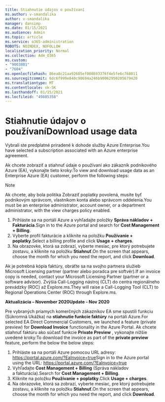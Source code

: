 ```yaml
---
title: Stiahnutie údajov o používaní
ms.author: v-smandalika
author: v-smandalika
manager: dansimp
ms.date: 01/15/2021
ms.audience: Admin
ms.topic: article
ms.service: o365-administration
ROBOTS: NOINDEX, NOFOLLOW
localization_priority: Normal
ms.collection: Adm_O365
ms.custom:
- "9003801"
- "7604"
ms.openlocfilehash: 86ea8c21aa92685ef008693376f4e5fe6c768011
ms.sourcegitcommit: 6dc6f999e840c90694a246b90062950205679420
ms.translationtype: MT
ms.contentlocale: sk-SK
ms.lasthandoff: 01/15/2021
ms.locfileid: "49885358"
---
```

# <a name="download-usage-data"></a><span data-ttu-id="b8b31-102">Stiahnutie údajov o používaní</span><span class="sxs-lookup"><span data-stu-id="b8b31-102">Download usage data</span></span>

<span data-ttu-id="b8b31-103">Vybrali ste predplatné priradené k dohode služby Azure Enterprise.</span><span class="sxs-lookup"><span data-stu-id="b8b31-103">You have selected a subscription associated with an Azure enterprise agreement.</span></span>

<span data-ttu-id="b8b31-104">Ak chcete zobraziť a stiahnuť údaje o používaní ako zákazník podnikového Azure (EA), vykonajte tieto kroky:</span><span class="sxs-lookup"><span data-stu-id="b8b31-104">To view and download usage data as an Enterprise Azure (EA) customer, perform the following steps:</span></span>

> [!NOTE]
> <span data-ttu-id="b8b31-105">Ak chcete, aby bola politika Zobraziť poplatky povolená, musíte byť podnikovým správcom, vlastníkom konta alebo správcom oddelenia.</span><span class="sxs-lookup"><span data-stu-id="b8b31-105">You must be an enterprise administrator, account owner, or a department administrator, with the view charges policy enabled.</span></span> 

1. <span data-ttu-id="b8b31-106">Prihláste sa na portáli Azure a vyhľadajte položky **Správa nákladov + Fakturácia**.</span><span class="sxs-lookup"><span data-stu-id="b8b31-106">Sign in to the Azure portal and search for **Cost Management + Billing**.</span></span>
2. <span data-ttu-id="b8b31-107">Vyberte profil fakturácie a kliknite na položku **Používanie + poplatky**.</span><span class="sxs-lookup"><span data-stu-id="b8b31-107">Select a billing profile and click **Usage + charges**.</span></span>
3. <span data-ttu-id="b8b31-108">Na obrazovke, ktorá sa zobrazí, vyberte mesiac, pre ktorý potrebujete zostavu, a kliknite na položku **Stiahnuť**.</span><span class="sxs-lookup"><span data-stu-id="b8b31-108">On the screen that appears, choose the month for which you need the report, and click **Download**.</span></span>

<span data-ttu-id="b8b31-109">Ak je potrebná kópia faktúry, obráťte sa na svojho partnera služieb Microsoft Licensing partner (partner alebo poradca pre softvér).</span><span class="sxs-lookup"><span data-stu-id="b8b31-109">If an invoice copy is needed, contact your Microsoft Licensing Partner (partner or a software advisor).</span></span> <span data-ttu-id="b8b31-110">Zvýšia Call-Logging nástroj (CLT) do centra regionálneho prevádzky (ROC) až Explore.ms.</span><span class="sxs-lookup"><span data-stu-id="b8b31-110">They will raise a Call-Logging Tool (CLT) to Regional Operations Center (ROC) through Explore.ms.</span></span>

<span data-ttu-id="b8b31-111">**Aktualizácia – November 2020**</span><span class="sxs-lookup"><span data-stu-id="b8b31-111">**Update - Nov 2020**</span></span>

<span data-ttu-id="b8b31-112">Pre vybraných priamych komerčných zákazníkov EA sme spustili funkciu (Súkromná Ukážka) na **stiahnutie funkcie faktúry** na portáli Azure.</span><span class="sxs-lookup"><span data-stu-id="b8b31-112">For selected EA Direct Commercial Customers, we launched a feature (private preview) for **Download Invoice** functionality in the Azure Portal.</span></span> <span data-ttu-id="b8b31-113">Ak chcete stiahnuť faktúru ako súčasť funkcie **Private Preview** , vykonajte nižšie uvedené kroky:</span><span class="sxs-lookup"><span data-stu-id="b8b31-113">To download the invoice as part of the **private preview** feature, perform the below the below steps:</span></span>

1. <span data-ttu-id="b8b31-114">Prihláste sa na portáli Azure pomocou URL adresy: https://portal.azure.com/?EaInvoice=true</span><span class="sxs-lookup"><span data-stu-id="b8b31-114">Sign in to the Azure portal using the URL: https://portal.azure.com/?EaInvoice=true</span></span> 
2. <span data-ttu-id="b8b31-115">Vyhľadajte **Cost Management + Billing** (Správa nákladov a fakturácia).</span><span class="sxs-lookup"><span data-stu-id="b8b31-115">Search for **Cost Management + Billing**.</span></span> 
3. <span data-ttu-id="b8b31-116">Kliknite na položku **Používanie + poplatky**.</span><span class="sxs-lookup"><span data-stu-id="b8b31-116">Click **Usage + charges**.</span></span> 
4. <span data-ttu-id="b8b31-117">Na obrazovke, ktorá sa zobrazí, vyberte mesiac, pre ktorý potrebujete zostavu, a kliknite na položku **Stiahnuť**.</span><span class="sxs-lookup"><span data-stu-id="b8b31-117">On the screen that appears, choose the month for which you need the report, and click **Download**.</span></span>